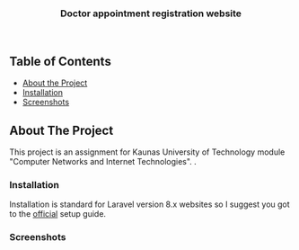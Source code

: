 <div align="center">
 <h3>Doctor appointment registration website</h3><br>
</div>

## Table of Contents

* [About the Project](#about-the-project)
* [Installation](#installation)
* [Screenshots](#screenshots)

## About The Project

This project is an assignment for Kaunas University of Technology module "Computer Networks and Internet Technologies".
.
### Installation

Installation is standard for Laravel version 8.x websites so I suggest you got to the <a href="https://laravel.com/docs/8.x/installation" target="_blank">official</a> setup guide.

### Screenshots

